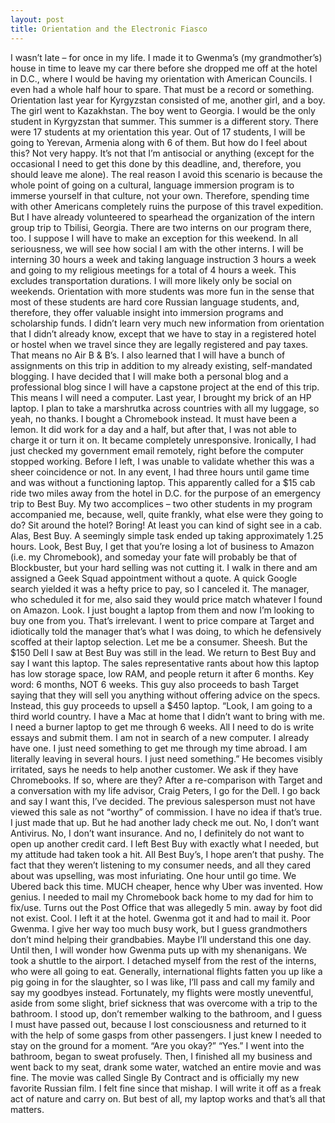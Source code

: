 ```yaml
---
layout: post
title: Orientation and the Electronic Fiasco
---
```

I wasn’t late – for once in my life. I made it to Gwenma’s (my grandmother’s) house in time to leave my car there before she dropped me off at the hotel in D.C., where I would be having my orientation with American Councils. I even had a whole half hour to spare. That must be a record or something.
	Orientation last year for Kyrgyzstan consisted of me, another girl, and a boy. The girl went to Kazakhstan. The boy went to Georgia. I would be the only student in Kyrgyzstan that summer. This summer is a different story.
	There were 17 students at my orientation this year. Out of 17 students, I will be going to Yerevan, Armenia along with 6 of them. 
	But how do I feel about this? Not very happy. It’s not that I’m antisocial or anything (except for the occasional I need to get this done by this deadline, and, therefore, you should leave me alone). The real reason I avoid this scenario is because the whole point of going on a cultural, language immersion program is to immerse yourself in that culture, not your own. Therefore, spending time with other Americans completely ruins the purpose of this travel expedition. But I have already volunteered to spearhead the organization of the intern group trip to Tbilisi, Georgia. There are two interns on our program there, too.  I suppose I will have to make an exception for this weekend. In all seriousness, we will see how social I am with the other interns. I will be interning 30 hours a week and taking language instruction 3 hours a week and going to my religious meetings for a total of 4 hours a week. This excludes transportation durations. I will more likely only be social on weekends. 
	Orientation with more students was more fun in the sense that most of these students are hard core Russian language students, and, therefore, they offer valuable insight into immersion programs and scholarship funds. I didn’t learn very much new information from orientation that I didn’t already know, except that we have to stay in a registered hotel or hostel when we travel since they are legally registered and pay taxes. That means no Air B & B’s. I also learned that I will have a  bunch of assignments on this trip in addition to my already existing, self-mandated blogging. I have decided that I will make both a personal blog and a professional blog since I will have a capstone project at the end of this trip.  
	This means I will need a computer. Last year, I brought my brick of an HP laptop. I plan to take a marshrutka across countries with all my luggage, so yeah, no thanks. I bought a Chromebook instead. It must have been a lemon. It did work for a day and a half, but after that, I was not able to charge it or turn it on. It became completely unresponsive. Ironically, I had just checked my government email remotely, right before the computer stopped working. Before I left, I was unable to validate whether this was a sheer coincidence or not.
	In any event, I had three hours until game time and was without a functioning laptop. This apparently called for a $15 cab ride two miles away from the hotel in D.C. for the purpose of an emergency trip to Best Buy. My two accomplices – two other students in my program accompanied me, because, well, quite frankly, what else were they going to do? Sit around the hotel? Boring! At least you can kind of sight see in a cab.
Alas, Best Buy.  A seemingly simple task ended up taking approximately 1.25 hours. Look, Best Buy, I get that you’re losing a lot of business to Amazon (i.e. my Chromebook), and someday your fate will probably be that of Blockbuster, but your hard selling was not cutting it. I walk in there and am assigned a Geek Squad appointment without a quote. A quick Google search yielded it was a hefty price to pay, so I canceled it. The manager, who scheduled it for me, also said they would price match whatever I found on Amazon. Look. I just bought a laptop from them and now I’m looking to buy one from you. That’s irrelevant. I went to price compare at Target and idiotically told the manager that’s what I was doing, to which he defensively scoffed at their laptop selection. Let me be a consumer. Sheesh. But the $150 Dell I saw at Best Buy was still in the lead. 
	We return to Best Buy and say I want this laptop. The sales representative rants about how this laptop has low storage space, low RAM, and people return it after 6 months. Key word: 6 months, NOT 6 weeks. This guy also proceeds to bash Target saying that they will sell you anything without offering advice on the specs. Instead, this guy proceeds to upsell a $450 laptop.
	“Look, I am going to a third world country. I have a Mac at home that I didn’t want to bring with me. I need a burner laptop to get me through 6 weeks. All I need to do is write essays and submit them. I am not in search of a new computer. I already have one. I just need something to get me through my time abroad. I am literally leaving in several hours. I just need something.”
	He becomes visibly irritated, says he needs to help another customer. We ask if they have Chromebooks. If so, where are they? After a re-comparison with Target and a conversation with my life advisor, Craig Peters, I go for the Dell.  I go back and say I want this, I’ve decided. The previous salesperson must not have viewed this sale as not “worthy” of commission. I have no idea if that’s true. I just made that up. But he had another lady check me out. No, I don’t want Antivirus. No, I don’t want insurance. And no, I definitely do not want to open up another credit card. I left Best Buy with exactly what I needed, but my attitude had taken took a hit. All Best Buy’s, I hope aren’t that pushy. The fact that they weren’t listening to my consumer needs, and all they cared about was upselling, was most infuriating.
	One hour until go time. We Ubered back this time. MUCH cheaper, hence why Uber was invented. How genius. I needed to mail my Chromebook back home to my dad for him to fix/use. Turns out the Post Office that was allegedly 5 min. away by foot did not exist. Cool. I left it at the hotel. Gwenma got it and had to mail it. Poor Gwenma. I give her way too much busy work, but I guess grandmothers don’t mind helping their grandbabies. Maybe I’ll understand this one day. Until then, I will wonder how Gwenma puts up with my shenanigans. 
	We took a shuttle to the airport. I detached myself from the rest of the interns, who were all going to eat. Generally, international flights fatten you up like a pig going in for the slaughter, so I was like, I’ll pass and call my family and say my goodbyes instead. 
	Fortunately, my flights were mostly uneventful, aside from some slight, brief sickness that was overcome with a trip to the bathroom. I stood up, don’t remember walking to the bathroom, and I guess I must have passed out, because I lost consciousness and returned to it with the help of some gasps from other passengers. I just knew I needed to stay on the ground for a moment. “Are you okay?” “Yes.” I went into the bathroom, began to sweat profusely. Then, I finished all my business and went back to my seat, drank some water, watched an entire movie and was fine. The movie was called Single By Contract and is officially my new favorite Russian film. 
	I felt fine since that mishap. I will write it off as  a freak act of nature and carry on. 
But best of all, my laptop works and that’s all that matters. 
